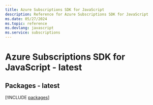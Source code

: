 ```yaml
---
title: Azure Subscriptions SDK for JavaScript
description: Reference for Azure Subscriptions SDK for JavaScript
ms.date: 05/27/2024
ms.topic: reference
ms.devlang: javascript
ms.service: subscriptions
---
```

# Azure Subscriptions SDK for JavaScript - latest
## Packages - latest
[!INCLUDE [packages](subscriptions-index.md)]